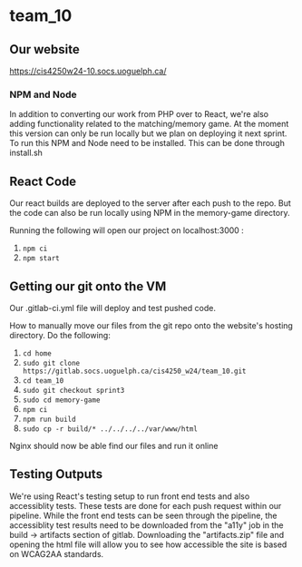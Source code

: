 # team_10

## Our website
 
https://cis4250w24-10.socs.uoguelph.ca/

### NPM and Node

In addition to converting our work from PHP over to React, we're also adding functionality related to the matching/memory game. At the moment this version can only be run locally but we plan on deploying it next sprint. To run this NPM and Node need to be installed. This can be done through install.sh

## React Code

Our react builds are deployed to the server after each push to the repo. But the code can also be run locally using NPM in the memory-game directory. 

Running the following will open our project on localhost:3000 :

1. `npm ci`
2. `npm start`

## Getting our git onto the VM

Our .gitlab-ci.yml file will deploy and test pushed code.

How to manually move our files from the git repo onto the website's hosting directory. 
Do the following:

1. `cd home`
2. `sudo git clone https://gitlab.socs.uoguelph.ca/cis4250_w24/team_10.git`
3. `cd team_10`
4. `sudo git checkout sprint3`
5. `sudo cd memory-game`
6. `npm ci`
7. `npm run build`
8. `sudo cp -r build/* ../../../../var/www/html`

Nginx should now be able find our files and run it online

## Testing Outputs

We're using React's testing setup to run front end tests and also accessiblity tests. These tests are done for each push request within our pipeline. While the front end tests can be seen through the pipeline, the accessiblity test results need to be downloaded from the "a11y" job in the build -> artifacts section of gitlab. Downloading the "artifacts.zip" file and opening the html file will allow you to see how accessible the site is based on WCAG2AA standards. 
